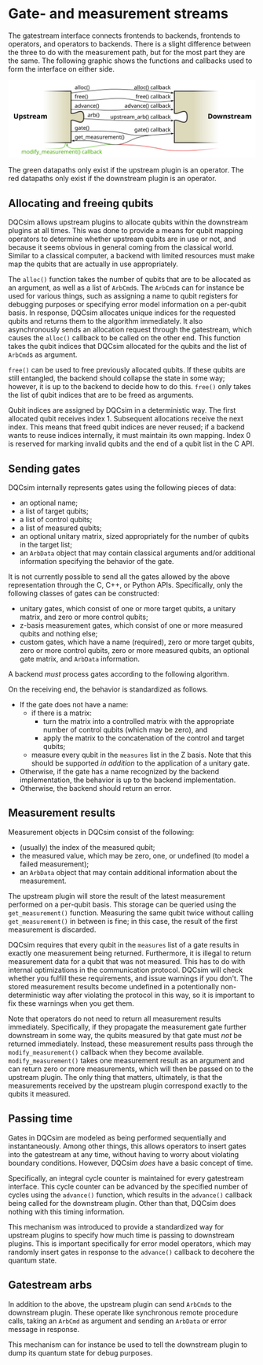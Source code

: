# Gate- and measurement streams

The gatestream interface connects frontends to backends, frontends to
operators, and operators to backends. There is a slight difference between
the three to do with the measurement path, but for the most part they are
the same. The following graphic shows the functions and callbacks used to
form the interface on either side.

<p style="text-align: center"><img src="gatestream.svg" /></p>

The green datapaths only exist if the upstream plugin is an operator. The red
datapaths only exist if the downstream plugin is an operator.

## Allocating and freeing qubits

DQCsim allows upstream plugins to allocate qubits within the downstream
plugins at all times. This was done to provide a means for qubit mapping
operators to determine whether upstream qubits are in use or not, and because
it seems obvious in general coming from the classical world. Similar to a
classical computer, a backend with limited resources must make map the qubits
that are actually in use appropriately.

The `alloc()` function takes the number of qubits that are to be allocated as
an argument, as well as a list of `ArbCmd`s. The `ArbCmd`s can for instance be
used for various things, such as assigning a name to qubit registers for
debugging purposes or specifying error model information on a per-qubit basis.
In response, DQCsim allocates unique indices for the requested qubits and
returns them to the algorithm immediately. It also asynchronously sends an
allocation request through the gatestream, which causes the `alloc()` callback
to be called on the other end. This function takes the qubit indices that
DQCsim allocated for the qubits and the list of `ArbCmd`s as argument.

`free()` can be used to free previously allocated qubits. If these qubits are
still entangled, the backend should collapse the state in some way; however, it
is up to the backend to decide how to do this. `free()` only takes the list of
qubit indices that are to be freed as arguments.

Qubit indices are assigned by DQCsim in a deterministic way. The first
allocated qubit receives index 1. Subsequent allocations receive the next
index. This means that freed qubit indices are never reused; if a backend wants
to reuse indices internally, it must maintain its own mapping. Index 0 is
reserved for marking invalid qubits and the end of a qubit list in the C API.

## Sending gates

DQCsim internally represents gates using the following pieces of data:

 - an optional name;
 - a list of target qubits;
 - a list of control qubits;
 - a list of measured qubits;
 - an optional unitary matrix, sized appropriately for the number of qubits in
   the target list;
 - an `ArbData` object that may contain classical arguments and/or additional
   information specifying the behavior of the gate.

It is not currently possible to send all the gates allowed by the above
representation through the C, C++, or Python APIs. Specifically, only the
following classes of gates can be constructed:

 - unitary gates, which consist of one or more target qubits, a unitary matrix,
   and zero or more control qubits;
 - z-basis measurement gates, which consist of one or more measured qubits and
   nothing else;
 - custom gates, which have a name (required), zero or more target qubits, zero
   or more control qubits, zero or more measured qubits, an optional gate
   matrix, and `ArbData` information.

A backend *must* process gates according to the following algorithm.

On the receiving end, the behavior is standardized as follows.

 - If the gate does not have a name:
    - if there is a matrix:
       - turn the matrix into a controlled matrix with the appropriate number
         of control qubits (which may be zero), and
       - apply the matrix to the concatenation of the control and target
         qubits;
    - measure every qubit in the `measures` list in the Z basis. Note that this
      should be supported *in addition* to the application of a unitary gate.
 - Otherwise, if the gate has a name recognized by the backend implementation,
   the behavior is up to the backend implementation.
 - Otherwise, the backend should return an error.

## Measurement results

Measurement objects in DQCsim consist of the following:

 - (usually) the index of the measured qubit;
 - the measured value, which may be zero, one, or undefined (to model a failed
   measurement);
 - an `ArbData` object that may contain additional information about the
   measurement.

The upstream plugin will store the result of the latest measurement performed
on a per-qubit basis. This storage can be queried using the `get_measurement()`
function. Measuring the same qubit twice without calling `get_measurement()` in
between is fine; in this case, the result of the first measurement is
discarded.

DQCsim requires that every qubit in the `measures` list of a gate results in
exactly one measurement being returned. Furthermore, it is illegal to return
measurement data for a qubit that was not measured. This has to do with
internal optimizations in the communication protocol. DQCsim will check whether
you fulfill these requirements, and issue warnings if you don't. The stored
measurement results become undefined in a potentionally non-deterministic way
after violating the protocol in this way, so it is important to fix these
warnings when you get them.

Note that operators do not need to return all measurement results immediately.
Specifically, if they propagate the measurement gate further downstream in some
way, the qubits measured by that gate must *not* be returned immediately.
Instead, these measurement results pass through the `modify_measurement()`
callback when they become available. `modify_measurement()` takes one
measurement result as an argument and can return zero or more measurements,
which will then be passed on to the upstream plugin. The only thing that
matters, ultimately, is that the measurements received by the upstream plugin
correspond exactly to the qubits it measured.

## Passing time

Gates in DQCsim are modeled as being performed sequentially and
instantaneously. Among other things, this allows operators to insert gates into
the gatestream at any time, without having to worry about violating boundary
conditions. However, DQCsim *does* have a basic concept of time.

Specifically, an integral cycle counter is maintained for every gatestream
interface. This cycle counter can be advanced by the specified number of cycles
using the `advance()` function, which results in the `advance()` callback being
called for the downstream plugin. Other than that, DQCsim does nothing with
this timing information.

This mechanism was introduced to provide a standardized way for upstream
plugins to specify how much time is passing to downstream plugins. This is
important specifically for error model operators, which may randomly insert
gates in response to the `advance()` callback to decohere the quantum state.

## Gatestream arbs

In addition to the above, the upstream plugin can send `ArbCmd`s to the
downstream plugin. These operate like synchronous remote procedure calls,
taking an `ArbCmd` as argument and sending an `ArbData` or error message in
response.

This mechanism can for instance be used to tell the downstream plugin to dump
its quantum state for debug purposes.
